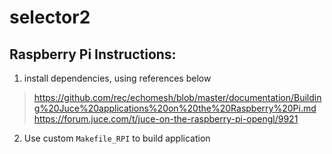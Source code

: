 # selector2

## Raspberry Pi Instructions:

1) install dependencies, using references below
 > https://github.com/rec/echomesh/blob/master/documentation/Building%20Juce%20applications%20on%20the%20Raspberry%20Pi.md
 > https://forum.juce.com/t/juce-on-the-raspberry-pi-opengl/9921

2) Use custom `Makefile_RPI` to build application